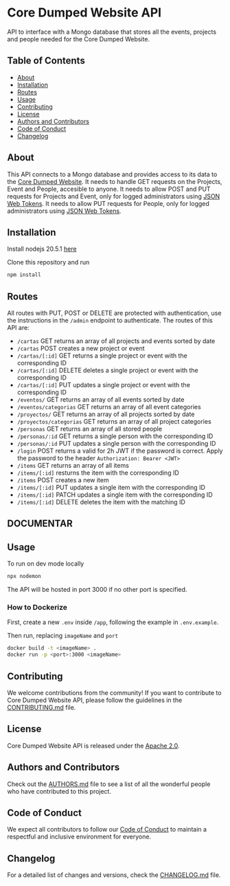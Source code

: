 # Core Dumped Website API

API to interface with a Mongo database that stores all the events, projects and people needed for the Core Dumped Website.

## Table of Contents

- [About](#about)
- [Installation](#installation)
- [Routes](#routes)
- [Usage](#usage)
- [Contributing](#contributing)
- [License](#license)
- [Authors and Contributors](#authors-and-contributors)
- [Code of Conduct](#code-of-conduct)
- [Changelog](#changelog)

## About

This API connects to a Mongo database and provides access to its data to the [Core Dumped Website](https://github.com/CoreDumped-ETSISI/core-dumped-website).
It needs to handle GET requests on the Projects, Event and People, accesible to anyone.
It needs to allow POST and PUT requests for Projects and Event, only for logged administrators using [JSON Web Tokens](https://jwt.io/).
It needs to allow PUT requests for People, only for logged administrators using [JSON Web Tokens](https://jwt.io/).

## Installation

Install nodejs 20.5.1 [here](https://nodejs.org/en)

Clone this repository and run

```bash
npm install
```
## Routes
All routes with PUT, POST or DELETE are protected with authentication, use the instructions in the `/admin` endpoint to authenticate.
The routes of this API are:
- `/cartas` GET returns an array of all projects and events sorted by date
- `/cartas` POST creates a new project or event
- `/cartas/[:id]` GET returns a single project or event with the corresponding ID
- `/cartas/[:id]` DELETE deletes a single project or event with the corresponding ID
- `/cartas/[:id]` PUT updates a single project or event with the corresponding ID
- `/eventos/` GET returns an array of all events sorted by date
- `/eventos/categorias` GET returns an array of all event categories
- `/proyectos/` GET returns an array of all projects sorted by date
- `/proyectos/categorias` GET returns an array of all project categories
- `/personas` GET returns an array of all stored people
- `/personas/:id` GET returns a single person with the corresponding ID
- `/personas/:id` PUT updates a single person with the corresponding ID
- `/login` POST returns a valid for 2h JWT if the password is correct. Apply the password to the header `Authorization: Bearer <JWT>` 
- `/items` GET returns an array of all items
- `/items/[:id]` resturns the item with the corresponding ID
- `/items` POST creates a new item
- `/items/[:id]` PUT updates a single item with the corresponding ID
- `/items/[:id]` PATCH updates a single item with the corresponding ID
- `/items/[:id]` DELETE deletes the item with the matching ID


## DOCUMENTAR 

## Usage

To run on dev mode locally

```bash
npx nodemon
```
The API will be hosted in port 3000 if no other port is specified.

### How to Dockerize

First, create a new `.env` inside `/app`, following the example in `.env.example`.

Then run, replacing `imageName` and `port`
```bash
docker build -t <imageName> .
docker run -p <port>:3000 <imageName>
```

## Contributing

We welcome contributions from the community! If you want to contribute to Core Dumped Website API, please follow the guidelines in the [CONTRIBUTING.md](CONTRIBUTING.md) file.

## License

Core Dumped Website API is released under the [Apache 2.0](LICENSE).

## Authors and Contributors

Check out the [AUTHORS.md](AUTHORS.md) file to see a list of all the wonderful people who have contributed to this project.

## Code of Conduct

We expect all contributors to follow our [Code of Conduct](CODE_OF_CONDUCT.md) to maintain a respectful and inclusive environment for everyone.

## Changelog

For a detailed list of changes and versions, check the [CHANGELOG.md](CHANGELOG.md) file.
